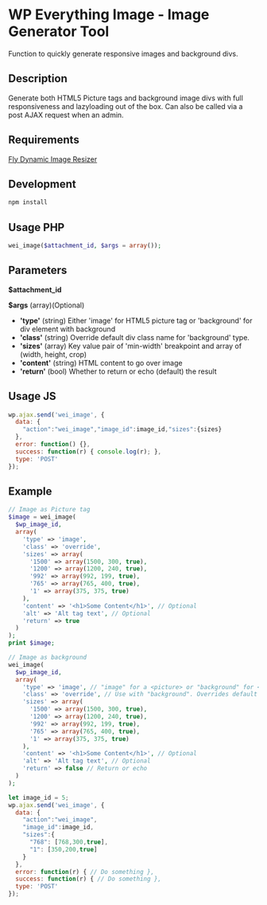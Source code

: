 # WP Everything Image - Image Generator Tool
Function to quickly generate responsive images and background divs.

## Description
Generate both HTML5 Picture tags and background image divs with full responsiveness and lazyloading out of the box. Can also be called via a post AJAX request when an admin.

## Requirements
[Fly Dynamic Image Resizer](https://wordpress.org/plugins/fly-dynamic-image-resizer/)

## Development
```bash
npm install
```

## Usage PHP
```php
wei_image($attachment_id, $args = array());
```

## Parameters
**$attachment_id** 

**$args**
  (array)(Optional)

* **'type'**
  (string) Either 'image' for HTML5 picture tag or 'background' for div element with background
* **'class'**
  (string) Override default div class name for 'background' type.
* **'sizes'**
  (array) Key value pair of 'min-width' breakpoint and array of (width, height, crop)
* **'content'**
  (string) HTML content to go over image
* **'return'**
  (bool) Whether to return or echo (default) the result

## Usage JS
```js
wp.ajax.send('wei_image', {
  data: {
    "action":"wei_image","image_id":image_id,"sizes":{sizes}
  },
  error: function() {},
  success: function(r) { console.log(r); },
  type: 'POST'
});
```

## Example

```php
// Image as Picture tag
$image = wei_image(
  $wp_image_id, 
  array(
    'type' => 'image',
    'class' => 'override',
    'sizes' => array(
      '1500' => array(1500, 300, true),
      '1200' => array(1200, 240, true),
      '992' => array(992, 199, true),
      '765' => array(765, 400, true),
      '1' => array(375, 375, true)
    ),
    'content' => '<h1>Some Content</h1>', // Optional
    'alt' => 'Alt tag text', // Optional
    'return' => true
  )
);
print $image;

// Image as background
wei_image(
  $wp_image_id, 
  array(
    'type' => 'image', // "image" for a <picture> or "background" for <div> with background image
    'class' => 'override', // Use with "background". Overrides default div name. Requires you create the div
    'sizes' => array(
      '1500' => array(1500, 300, true),
      '1200' => array(1200, 240, true),
      '992' => array(992, 199, true),
      '765' => array(765, 400, true),
      '1' => array(375, 375, true)
    ),
    'content' => '<h1>Some Content</h1>', // Optional
    'alt' => 'Alt tag text', // Optional
    'return' => false // Return or echo
  )
);

```

```js
let image_id = 5;
wp.ajax.send('wei_image', {
  data: {
    "action":"wei_image",
    "image_id":image_id,
    "sizes":{
      "768": [768,300,true],
      "1": [350,200,true]
    }
  },
  error: function(r) { // Do something },
  success: function(r) { // Do something },
  type: 'POST'
});
```
